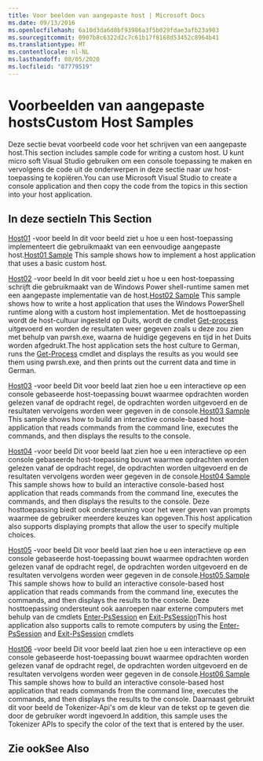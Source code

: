 ```yaml
---
title: Voor beelden van aangepaste host | Microsoft Docs
ms.date: 09/13/2016
ms.openlocfilehash: 6a10d3da6d8bf93986a3f5b029fdae3afb23a903
ms.sourcegitcommit: 0907b8c6322d2c7c61b17f8168d53452c8964b41
ms.translationtype: MT
ms.contentlocale: nl-NL
ms.lasthandoff: 08/05/2020
ms.locfileid: "87779519"
---
```

# <a name="custom-host-samples"></a><span data-ttu-id="356c5-102">Voorbeelden van aangepaste hosts</span><span class="sxs-lookup"><span data-stu-id="356c5-102">Custom Host Samples</span></span>

<span data-ttu-id="356c5-103">Deze sectie bevat voorbeeld code voor het schrijven van een aangepaste host.</span><span class="sxs-lookup"><span data-stu-id="356c5-103">This section includes sample code for writing a custom host.</span></span> <span data-ttu-id="356c5-104">U kunt micro soft Visual Studio gebruiken om een console toepassing te maken en vervolgens de code uit de onderwerpen in deze sectie naar uw host-toepassing te kopiëren.</span><span class="sxs-lookup"><span data-stu-id="356c5-104">You can use Microsoft Visual Studio to create a console application and then copy the code from the topics in this section into your host application.</span></span>

## <a name="in-this-section"></a><span data-ttu-id="356c5-105">In deze sectie</span><span class="sxs-lookup"><span data-stu-id="356c5-105">In This Section</span></span>

 <span data-ttu-id="356c5-106">[Host01](./host01-sample.md) -voor beeld In dit voor beeld ziet u hoe u een host-toepassing implementeert die gebruikmaakt van een eenvoudige aangepaste host.</span><span class="sxs-lookup"><span data-stu-id="356c5-106">[Host01 Sample](./host01-sample.md) This sample shows how to implement a host application that uses a basic custom host.</span></span>

 <span data-ttu-id="356c5-107">[Host02](./host02-sample.md) -voor beeld In dit voor beeld ziet u hoe u een host-toepassing schrijft die gebruikmaakt van de Windows Power shell-runtime samen met een aangepaste implementatie van de host.</span><span class="sxs-lookup"><span data-stu-id="356c5-107">[Host02 Sample](./host02-sample.md) This sample shows how to write a host application that uses the Windows PowerShell runtime along with a custom host implementation.</span></span> <span data-ttu-id="356c5-108">Met de hosttoepassing wordt de host-cultuur ingesteld op Duits, wordt de cmdlet [Get-process](/powershell/module/Microsoft.PowerShell.Management/Get-Process) uitgevoerd en worden de resultaten weer gegeven zoals u deze zou zien met behulp van pwrsh.exe, waarna de huidige gegevens en tijd in het Duits worden afgedrukt.</span><span class="sxs-lookup"><span data-stu-id="356c5-108">The host application sets the host culture to German, runs the [Get-Process](/powershell/module/Microsoft.PowerShell.Management/Get-Process) cmdlet and displays the results as you would see them using pwrsh.exe, and then prints out the current data and time in German.</span></span>

 <span data-ttu-id="356c5-109">[Host03](./host03-sample.md) -voor beeld Dit voor beeld laat zien hoe u een interactieve op een console gebaseerde host-toepassing bouwt waarmee opdrachten worden gelezen vanaf de opdracht regel, de opdrachten worden uitgevoerd en de resultaten vervolgens worden weer gegeven in de console.</span><span class="sxs-lookup"><span data-stu-id="356c5-109">[Host03 Sample](./host03-sample.md) This sample shows how to build an interactive console-based host application that reads commands from the command line, executes the commands, and then displays the results to the console.</span></span>

 <span data-ttu-id="356c5-110">[Host04](./host04-sample.md) -voor beeld Dit voor beeld laat zien hoe u een interactieve op een console gebaseerde host-toepassing bouwt waarmee opdrachten worden gelezen vanaf de opdracht regel, de opdrachten worden uitgevoerd en de resultaten vervolgens worden weer gegeven in de console.</span><span class="sxs-lookup"><span data-stu-id="356c5-110">[Host04 Sample](./host04-sample.md) This sample shows how to build an interactive console-based host application that reads commands from the command line, executes the commands, and then displays the results to the console.</span></span> <span data-ttu-id="356c5-111">Deze hosttoepassing biedt ook ondersteuning voor het weer geven van prompts waarmee de gebruiker meerdere keuzes kan opgeven.</span><span class="sxs-lookup"><span data-stu-id="356c5-111">This host application also supports displaying prompts that allow the user to specify multiple choices.</span></span>

 <span data-ttu-id="356c5-112">[Host05](./host05-sample.md) -voor beeld Dit voor beeld laat zien hoe u een interactieve op een console gebaseerde host-toepassing bouwt waarmee opdrachten worden gelezen vanaf de opdracht regel, de opdrachten worden uitgevoerd en de resultaten vervolgens worden weer gegeven in de console.</span><span class="sxs-lookup"><span data-stu-id="356c5-112">[Host05 Sample](./host05-sample.md) This sample shows how to build an interactive console-based host application that reads commands from the command line, executes the commands, and then displays the results to the console.</span></span> <span data-ttu-id="356c5-113">Deze hosttoepassing ondersteunt ook aanroepen naar externe computers met behulp van de cmdlets [Enter-PsSession](/powershell/module/Microsoft.PowerShell.Core/Enter-PSSession) en [Exit-PsSession](/powershell/module/Microsoft.PowerShell.Core/Exit-PSSession)</span><span class="sxs-lookup"><span data-stu-id="356c5-113">This host application also supports calls to remote computers by using the [Enter-PsSession](/powershell/module/Microsoft.PowerShell.Core/Enter-PSSession) and [Exit-PsSession](/powershell/module/Microsoft.PowerShell.Core/Exit-PSSession) cmdlets</span></span>

 <span data-ttu-id="356c5-114">[Host06](./host06-sample.md) -voor beeld Dit voor beeld laat zien hoe u een interactieve op een console gebaseerde host-toepassing bouwt waarmee opdrachten worden gelezen vanaf de opdracht regel, de opdrachten worden uitgevoerd en de resultaten vervolgens worden weer gegeven in de console.</span><span class="sxs-lookup"><span data-stu-id="356c5-114">[Host06 Sample](./host06-sample.md) This sample shows how to build an interactive console-based host application that reads commands from the command line, executes the commands, and then displays the results to the console.</span></span> <span data-ttu-id="356c5-115">Daarnaast gebruikt dit voor beeld de Tokenizer-Api's om de kleur van de tekst op te geven die door de gebruiker wordt ingevoerd.</span><span class="sxs-lookup"><span data-stu-id="356c5-115">In addition, this sample uses the Tokenizer APIs to specify the color of the text that is entered by the user.</span></span>

## <a name="see-also"></a><span data-ttu-id="356c5-116">Zie ook</span><span class="sxs-lookup"><span data-stu-id="356c5-116">See Also</span></span>
